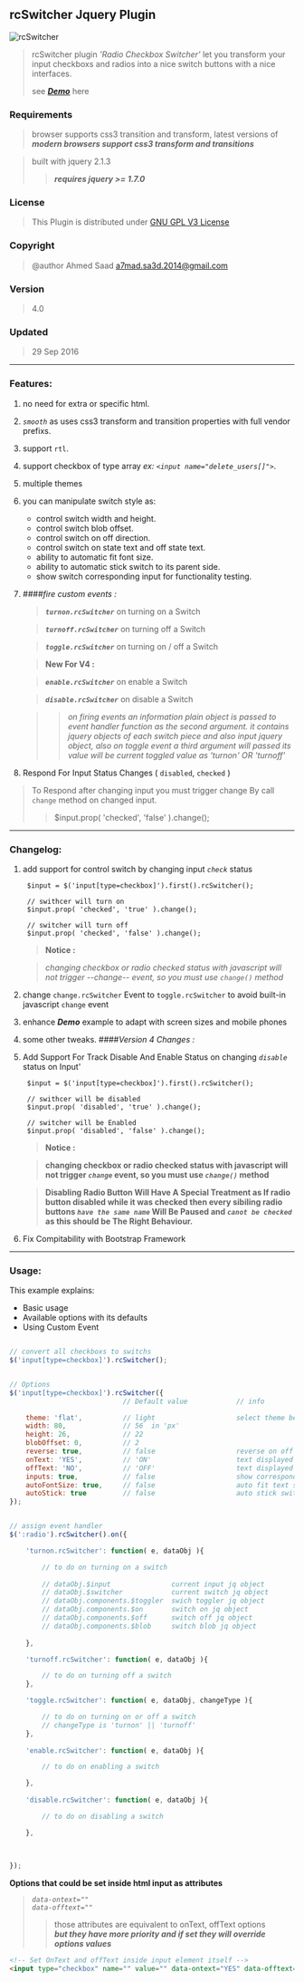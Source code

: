 ## rcSwitcher Jquery Plugin

![rcSwitcher](http://i707.photobucket.com/albums/ww71/ashekfadl/Screen%20Shot%202015-04-26%20at%208.30.33%20PM.png)


>rcSwitcher plugin *'Radio Checkbox Switcher'* let you transform your input checkboxs and radios into a nice switch buttons with a nice interfaces.
>
>see __[_Demo_](http://ahmad-sa3d.github.io/rcswitcher/)__ here
	

### Requirements
>browser supports css3 transition and transform, latest versions of *__modern browsers support css3 transform and transitions__*

>built with jquery 2.1.3
>>*__requires  jquery >= 1.7.0__*


### License

>This Plugin is distributed under [GNU GPL V3 License](http://choosealicense.com/licenses/gpl-3.0/)


### Copyright
>@author	Ahmed Saad <a7mad.sa3d.2014@gmail.com>

### Version
> 4.0

### Updated
> 29 Sep 2016


----

### Features:


1. no need for extra or specific html.
2. _`smooth`_ as uses css3 transform and transition properties with full vendor prefixs.
3. support `rtl`.
4. support checkbox of type array _ex: `<input name="delete_users[]">`_.
5. multiple themes
6. you can manipulate switch style as:
   * control switch width and height.
   * control switch blob offset.
   * control switch on off direction.
   * control switch on state text and off state text.
   * ability to automatic fit font size.
   * ability to automatic stick switch to its parent side.
   * show switch corresponding input for functionality testing.
7. ####_fire custom events :_

	> __*`turnon.rcSwitcher`*__
	on turning on a Switch
	
	> __*`turnoff.rcSwitcher`*__
	on turning off a Switch
	
	> __*`toggle.rcSwitcher`*__
	on turning on / off a Switch
	
	>**New For V4 :**
	
	> __*`enable.rcSwitcher`*__
	on enable a Switch
	
	> __*`disable.rcSwitcher`*__
	on disable a Switch
	
	>> *on firing events an information plain object is passed to event handler function as the second argument. it contains jquery objects of each switch piece and also input jquery object, also on toggle event a third argument will passed its value will be current toggled value as 'turnon' OR 'turnoff'*
	
8. Respond For Input Status Changes ( `disabled`, `checked` ) 
> To Respond after changing input you must trigger change By call `change` method on changed input.
> 
>> $input.prop( 'checked', 'false' ).change();

----
### Changelog:


1. add support for control switch by changing input _`check`_ status
	
		$input = $('input[type=checkbox]').first().rcSwitcher();
		
		// swithcer will turn on
		$input.prop( 'checked', 'true' ).change(); 
		
		// switcher will turn off 
		$input.prop( 'checked', 'false' ).change();
		
		
	> __Notice :__
	
	> *changing checkbox or radio checked status with javascript will not trigger --*change*-- event, so you must use _`change()`_ method*
		
2. change `change.rcSwitcher` Event to `toggle.rcSwitcher` to avoid built-in javascript `change` event
3. enhance __*Demo*__ example to adapt with screen sizes and mobile phones
4. some other tweaks.
	####*Version 4 Changes :*
5. Add Support For Track Disable And Enable Status on changing _`disable`_ status on Input'
	
		$input = $('input[type=checkbox]').first().rcSwitcher();
		
		// swithcer will be disabled
		$input.prop( 'disabled', 'true' ).change(); 
		
		// switcher will be Enabled 
		$input.prop( 'disabled', 'false' ).change();
		
		
	> __Notice :__
	
	> **changing checkbox or radio checked status with javascript will not trigger *`change`* event, so you must use _`change()`_ method**
	
	>**Disabling Radio Button Will Have A Special Treatment as
	> If radio button disabled while it was checked then every sibiling radio buttons *`have the same name`* Will Be Paused  and *`canot be checked`* as this should be The Right Behaviour.**
    
6. Fix Compitability with Bootstrap Framework

---
### Usage:

This example explains:

 * Basic usage
 * Available options with its defaults
 * Using Custom Event

```javascript

// convert all checkboxs to switchs
$('input[type=checkbox]').rcSwitcher();


// Options
$('input[type=checkbox]').rcSwitcher({
							// Default value			// info

	theme: 'flat', 			// light					select theme between 'flat, light, dark, modern'	
	width: 80, 				// 56  in 'px'			
	height: 26, 			// 22
	blobOffset: 0,			// 2
	reverse: true,			// false					reverse on off order
	onText: 'YES',			// 'ON'						text displayed on ON state
	offText: 'NO',			// 'OFF'					text displayed on OFF state
	inputs: true,			// false					show corresponding  inputs
	autoFontSize: true,		// false					auto fit text size with respect to switch height
    autoStick: true			// false					auto stick switch to its parent side
});


// assign event handler
$(':radio').rcSwitcher().on({

	'turnon.rcSwitcher': function( e, dataObj ){

		// to do on turning on a switch
        
        // dataObj.$input  				current input jq object
        // dataObj.$switcher			current switch jq object
        // dataObj.components.$toggler	swich toggler jq object
        // dataObj.components.$on		switch on jq object
        // dataObj.components.$off		switch off jq object
        // dataObj.components.$blob		switch blob jq object
        
	},

	'turnoff.rcSwitcher': function( e, dataObj ){

		// to do on turning off a switch
	},

	'toggle.rcSwitcher': function( e, dataObj, changeType ){

		// to do on turning on or off a switch
        // changeType is 'turnon' || 'turnoff'
	},
	
	'enable.rcSwitcher': function( e, dataObj ){

		// to do on enabling a switch

	},
	
	'disable.rcSwitcher': function( e, dataObj ){

		// to do on disabling a switch

	},
	
	

});

```

__Options that could be set inside html input as attributes__

>_`data-ontext=""`_		
>_`data-offtext=""`_	
>>those attributes are equivalent to onText, offText options	
>>__*but they have more priority and if set they will override options values*__

```html
<!-- Set OnText and offText inside input element itself -->
<input type="checkbox" name="" value="" data-ontext="YES" data-offtext="NO" />

```